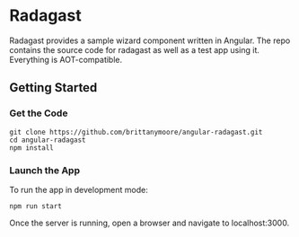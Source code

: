 # Radagast

Radagast provides a sample wizard component written in Angular. The repo contains the source
code for radagast as well as a test app using it. Everything is AOT-compatible.

## Getting Started

### Get the Code

```
git clone https://github.com/brittanymoore/angular-radagast.git
cd angular-radagast
npm install
```

### Launch the App

To run the app in development mode:

```
npm run start
```

Once the server is running, open a browser and navigate to localhost:3000.
